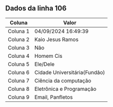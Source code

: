 ## Dados da linha 106

| Coluna | Valor |
|--------|-------|
| Coluna 1 | 04/09/2024 16:49:39 |
| Coluna 2 | Kaio Jesus Ramos |
| Coluna 3 | Não |
| Coluna 4 | Homem Cis |
| Coluna 5 | Ele/Dele |
| Coluna 6 | Cidade Universitária(Fundão) |
| Coluna 7 | Ciência da computação |
| Coluna 8 | Eletrônica e Programação |
| Coluna 9 | Email, Panfletos |
